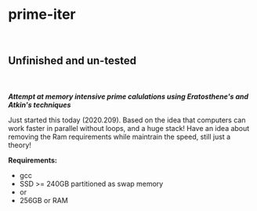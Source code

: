 # prime-iter
<BR>
<H2>Unfinished and un-tested</H2><BR>
<BR>
<B><I>Attempt at memory intensive prime calulations using Eratosthene's and Atkin's techniques</I></B>
<P>
Just started this today (2020.209).
Based on the idea that computers can work faster in parallel without loops, and a huge stack!
Have an idea about removing the Ram requirements while maintrain the speed, still just a theory!
</P>
<B>Requirements:</B><BR>
<UL><LI>gcc</LI>
<LI>SSD >= 240GB partitioned as swap memory</LI>
<LI>or</LI>
<LI>256GB or RAM</LI></UL>

